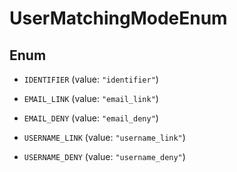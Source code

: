 

# UserMatchingModeEnum

## Enum


* `IDENTIFIER` (value: `"identifier"`)

* `EMAIL_LINK` (value: `"email_link"`)

* `EMAIL_DENY` (value: `"email_deny"`)

* `USERNAME_LINK` (value: `"username_link"`)

* `USERNAME_DENY` (value: `"username_deny"`)



